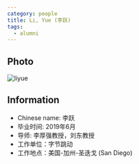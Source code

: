 ```yaml
---
category: people
title: Li, Yue (李跃)
tags:
  - alumni
---
```


## Photo

![liyue](https://user-images.githubusercontent.com/116997215/227206795-baf57663-c274-4f71-8223-c1c9cebc27b5.jpg)

## Information

- Chinese name: 李跃
- 毕业时间: 2019年6月
- 导师: 李厚强教授，刘东教授
- 工作单位：字节跳动
- 工作地点：美国-加州-圣迭戈 (San Diego)
